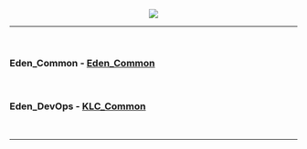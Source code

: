 <p align="center"><img src="https://user-images.githubusercontent.com/58081455/154008699-c04cd9b6-7ba3-4fcb-9579-6a3dbe5fbfc1.png"></p>

---
<br />



### Eden_Common - [Eden_Common](https://github.com/EdenFN/Eden_Common)
<br />

### Eden_DevOps - [KLC_Common](https://github.com/EdenFN/KLC_Common)
<br />

---
